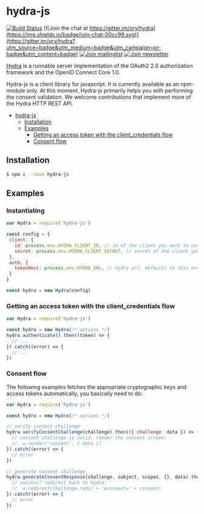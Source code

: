 # hydra-js

[![Build Status](https://travis-ci.org/ory/hydra-js.svg?branch=master)](https://travis-ci.org/ory/hydra-js)
[![Join the chat at https://gitter.im/ory/hydra](https://img.shields.io/badge/join-chat-00cc99.svg)](https://gitter.im/ory/hydra?utm_source=badge&utm_medium=badge&utm_campaign=pr-badge&utm_content=badge)
[![Join mailinglist](https://img.shields.io/badge/join-mailinglist-00cc99.svg)](https://groups.google.com/forum/#!forum/ory-hydra/new)
[![Join newsletter](https://img.shields.io/badge/join-newsletter-00cc99.svg)](http://eepurl.com/bKT3N9)

[Hydra](https://github.com/ory/hydra) is a runnable server implementation of the OAuth2 2.0 authorization framework and the OpenID Connect Core 1.0.

Hydra-js is a client library for javascript. It is currently available as an npm-module only. At this moment, Hydra-js
primarily helps you with performing the consent validation.
We welcome contributions that implement more of the Hydra HTTP REST API.

<!-- START doctoc generated TOC please keep comment here to allow auto update -->
<!-- DON'T EDIT THIS SECTION, INSTEAD RE-RUN doctoc TO UPDATE -->

- [hydra-js](#hydra-js)
  - [Installation](#installation)
  - [Examples](#examples)
    - [Getting an access token with the client_credentials flow](#getting-an-access-token-with-the-client_credentials-flow)
    - [Consent flow](#consent-flow)

<!-- END doctoc generated TOC please keep comment here to allow auto update -->

## Installation

```bash
$ npm i --save hydra-js
```

## Examples

### Instantiating

```js
var Hydra = require('hydra-js')

const config = {
 client: {
   id: process.env.HYDRA_CLIENT_ID, // id of the client you want to use, defaults to this env var
   secret: process.env.HYDRA_CLIENT_SECRET, // secret of the client you want to use, defaults to this env var
 },
 auth: {
   tokenHost: process.env.HYDRA_URL, // hydra url, defaults to this env var
 }
}

const hydra = new Hydra(config)
```

### Getting an access token with the client_credentials flow

```js
var Hydra = require('hydra-js')

const hydra = new Hydra(/* options */)
hydra.authenticate().then((token) => {
  // ...
}).catch((error) => {
  // ...
})
```

### Consent flow

The following examples fetches the appropriate cryptographic keys and access tokens automatically, you basically need to do:

```js
var Hydra = require('hydra-js')

const hydra = new Hydra(/* options */)

// verify consent challenge
hydra.verifyConsentChallenge(challenge).then(({ challenge: data }) => {
  // consent challenge is valid, render the consent screen:
  //  w.render('consent', { data })
}).catch((error) => {
  // error
})

// generate consent challenge
hydra.generateConsentResponse(challenge, subject, scopes, {}, data).then(({ consent }) => {
  // success! redirect back to hydra:
  //  w.redirect(challenge.redir + '&consent=' + consent)
}).catch((error) => {
  // error
})
```
